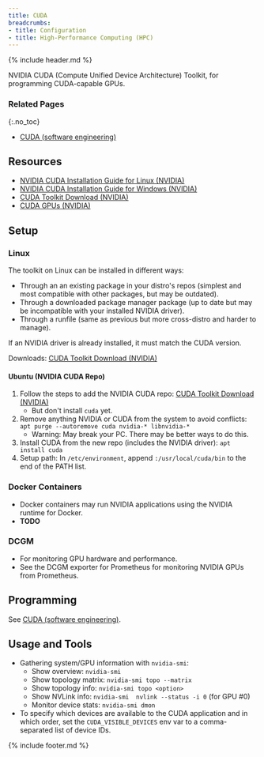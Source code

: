 ```yaml
---
title: CUDA
breadcrumbs:
- title: Configuration
- title: High-Performance Computing (HPC)
---
```

{% include header.md %}

NVIDIA CUDA (Compute Unified Device Architecture) Toolkit, for programming CUDA-capable GPUs.

### Related Pages
{:.no_toc}

- [CUDA (software engineering)](/config/se/general/cuda.md)

## Resources

- [NVIDIA CUDA Installation Guide for Linux (NVIDIA)](https://docs.nvidia.com/cuda/cuda-installation-guide-linux/index.html)
- [NVIDIA CUDA Installation Guide for Windows (NVIDIA)](https://docs.nvidia.com/cuda/cuda-installation-guide-microsoft-windows/index.html)
- [CUDA Toolkit Download (NVIDIA)](https://developer.nvidia.com/cuda-downloads)
- [CUDA GPUs (NVIDIA)](https://developer.nvidia.com/cuda-gpus)

## Setup

### Linux

The toolkit on Linux can be installed in different ways:

- Through an an existing package in your distro's repos (simplest and most compatible with other packages, but may be outdated).
- Through a downloaded package manager package (up to date but may be incompatible with your installed NVIDIA driver).
- Through a runfile (same as previous but more cross-distro and harder to manage).

If an NVIDIA driver is already installed, it must match the CUDA version.

Downloads: [CUDA Toolkit Download (NVIDIA)](https://developer.nvidia.com/cuda-downloads)

#### Ubuntu (NVIDIA CUDA Repo)

1. Follow the steps to add the NVIDIA CUDA repo: [CUDA Toolkit Download (NVIDIA)](https://developer.nvidia.com/cuda-downloads)
    - But don't install `cuda` yet.
1. Remove anything NVIDIA or CUDA from the system to avoid conflicts: `apt purge --autoremove cuda nvidia-* libnvidia-*`
    - Warning: May break your PC. There may be better ways to do this.
1. Install CUDA from the new repo (includes the NVIDIA driver): `apt install cuda`
1. Setup path: In `/etc/environment`, append `:/usr/local/cuda/bin` to the end of the PATH list.

### Docker Containers

- Docker containers may run NVIDIA applications using the NVIDIA runtime for Docker.
- **TODO**

### DCGM

- For monitoring GPU hardware and performance.
- See the DCGM exporter for Prometheus for monitoring NVIDIA GPUs from Prometheus.

## Programming

See [CUDA (software engineering)](/config/se/general/cuda.md).

## Usage and Tools

- Gathering system/GPU information with `nvidia-smi`:
    - Show overview: `nvidia-smi`
    - Show topology matrix: `nvidia-smi topo --matrix`
    - Show topology info: `nvidia-smi topo <option>`
    - Show NVLink info: `nvidia-smi  nvlink --status -i 0` (for GPU #0)
    - Monitor device stats: `nvidia-smi dmon`
- To specify which devices are available to the CUDA application and in which order, set the `CUDA_VISIBLE_DEVICES` env var to a comma-separated list of device IDs.

{% include footer.md %}
